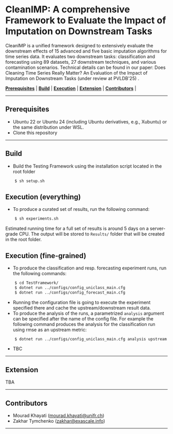 # CleanIMP: A comprehensive Framework to Evaluate the Impact of Imputation on Downstream Tasks

CleanIMP is a unified framework designed to extensively evaluate the downstream effects of 15 advanced and five
basic imputation algorithms for time series data. It evaluates two downstream tasks: classification and forecasting
using 89 datasets, 27 downstream techniques, and various contamination scenarios. Technical details can be found in our
paper: Does Cleaning Time Series Really Matter? An Evaluation of the Impact of Imputation on Downstream Tasks (under review at PVLDB'25) </a>. 


 [**Prerequisites**](#prerequisites) | [**Build**](#build) | [**Execution**](#execution) | [**Extension**](#extension) | [**Contributors**](#contributors) |


---

## Prerequisites

- Ubuntu 22 or Ubuntu 24 (including Ubuntu derivatives, e.g., Xubuntu) or the same distribution under WSL.
- Clone this repository
 

---

## Build
- Build the Testing Framework using the installation script located in the root folder 

```bash
    $ sh setup.sh
```
  

## Execution (everything)

- To produce a curated set of results, run the following command:
  
```bash
    $ sh experiments.sh
```

Estimated running time for a full set of results is around 5 days on a server-grade CPU. The output will be stored to `Results/` folder that will be created in the root folder.

## Execution (fine-grained)

- To produce the classification and resp. forecasting experiment runs, run the following commands:
  
```bash
    $ cd TestFramework/
    $ dotnet run ../configs/config_uniclass_main.cfg
    $ dotnet run ../configs/config_forecast_main.cfg
```

- Running the configuration file is going to execute the experiment specified there and cache the upstream/downstream result data.
- To produce the analysis of the runs, a parametrized `analysis` argument can be specified after the name of the config file. For example the following command produces the analysis for the classification run using rmse as an upstream metric:

```bash
    $ dotnet run ../configs/config_uniclass_main.cfg analysis upstream:rmse
```

- TBC

---

## Extension

TBA

---

## Contributors

- Mourad Khayati (mourad.khayati@unifr.ch)
- Zakhar Tymchenko (zakhar@exascale.info)

---
